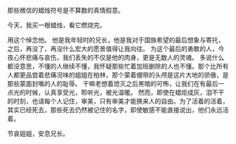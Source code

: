 那些微信的蜡烛符号是不算数的真情假意。

今天，我买一根蜡烛，看它燃烧完。

用这个悼念他。 他是我年轻时的兄长，他是我对于国族希望的最后想象与寄托，之后，再没了，再没什么宏大的愿景值得让我向往。 为这个最后的勇敢的人，今夜心怀悲痛与哀伤，我们丢失的不仅是他的肉身，更是无数人的灵魂。 多说什么都没意思，不懂的人继续不懂，我怀疑那些忙着加班删除的人也不懂。那个比所有人都更品尝着悲痛况味的姐姐在柏林，那个蒙着绷带的头颅是这片大地的骄傲，是那些蒙面封嘴的人的耻辱。 干嘛老想着熄灭之后黑暗的可怖，让我们在有最后一点光的时候，认真享受光，聆听光，被光温暖。 然而，即使在蜡炬成灰，泪不干的时刻，也请每个人记住，审美，只有审美才能换来人的自由。为了活着的活着，其实已经死去，那些死去仍然被记住的名字，即使敏感不能直接说出，他们永远活着。

节哀姐姐，安息兄长。


